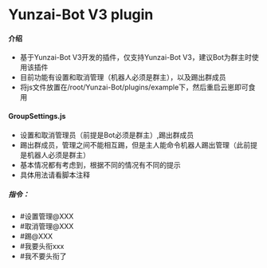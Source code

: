 # Yunzai-Bot V3 plugin

#### 介绍
- 基于Yunzai-Bot V3开发的插件，仅支持Yunzai-Bot V3，建议Bot为群主时使用该插件
- 目前功能有设置和取消管理（机器人必须是群主），以及踢出群成员
- 将js文件放置在/root/Yunzai-Bot/plugins/example下，然后重启云崽即可食用


#### GroupSettings.js
- 设置和取消管理员（前提是Bot必须是群主）,踢出群成员
- 踢出群成员，管理之间不能相互踢，但是主人能命令机器人踢出管理（此前提是机器人必须是群主）
- 基本情况都有考虑到，根据不同的情况有不同的提示
- 具体用法请看脚本注释
##### 指令：
- #设置管理@XXX
- #取消管理@XXX
- #踢@XXX
- #我要头衔xxx
- #我不要头衔了
